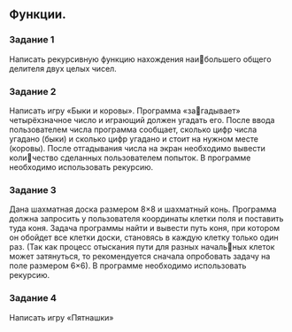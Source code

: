 ## Функции.
### Задание 1
Написать рекурсивную функцию нахождения наибольшего общего делителя двух целых чисел.
### Задание 2
Написать игру «Быки и коровы». Программа «загадывает» четырёхзначное число и играющий должен 
угадать его. После ввода пользователем числа программа 
сообщает, сколько цифр числа угадано (быки) и сколько 
цифр угадано и стоит на нужном месте (коровы). После 
отгадывания числа на экран необходимо вывести количество сделанных пользователем попыток. В программе 
необходимо использовать рекурсию.
### Задание 3
Дана шахматная доска размером 8×8 и шахматный конь. 
Программа должна запросить у пользователя координаты 
клетки поля и поставить туда коня. Задача программы 
найти и вывести путь коня, при котором он обойдет все 
клетки доски, становясь в каждую клетку только один 
раз. (Так как процесс отыскания пути для разных начальных клеток может затянуться, то рекомендуется сначала 
опробовать задачу на поле размером 6×6). В программе 
необходимо использовать рекурсию.
### Задание 4
Написать игру «Пятнашки»
